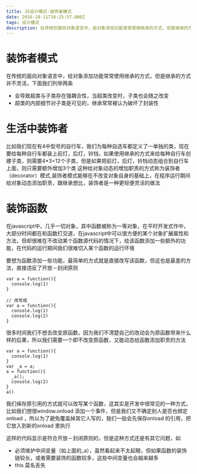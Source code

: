 ```yaml
---
title: JS设计模式-装饰者模式
date: 2016-10-11T16:25:57.000Z
tags: 设计模式
description: 在传统的面向对象语言中，给对象添加功能常常使用继承的方式，但是继承的方式并不灵活，下面我们列举两条
---
```


# 装饰者模式

在传统的面向对象语言中，给对象添加功能常常使用继承的方式，但是继承的方式并不灵活，下面我们列举两条

- 会导致超类与子类存在强耦合性，当超类改变时，子类也会随之改变
- 超类的内部细节对子类是可见的，继承常常被认为破坏了封装性

# 生活中装饰者

比如我们现在有4中型号的自行车，我们为每种自选车都定义了一单独的类，现在要给每种自行车都装上前灯，后灯，铃铛，如果使用继承的方式来给每种自行车创建子类，则需要4*3=12个子类，但是如果把前灯，后灯，铃铛动态组合到自行车上面，则只需要额外增加3个类 这种给对象动态的增加职责的方式称为装饰者（decorator）模式,装饰者模式能够在不改变对象自身的基础上，在程序运行期间给对象动态添加职责，跟继承想比，装饰者是一种更轻便灵活的做法

# 装饰函数

在javascript中，几乎一切对象，其中函数被称为一等对象，在平时开发式作中， 大部分时间都在和函数打交道，在javascript中可以很方便的某个对象扩展属性和方法，但却很难在不改动某个函数源代码的情况下，给该函数添加一些额外的功能，在代码的运行期间我们很难切入某个函数的运行环境

要想为函数添加一些功能，最简单的方式就是直接改写该函数，但这也是最差的方法，直接违反了开放－封闭原则

```
var a = function(){
  console.log(1)
}

// 改写成
var a = function(){
  console.log(1)
  console.log(2)
}
```

很多时间我们不想去改变原函数，因为我们不清楚自己的改动会为原函数带来什么样的后果，所以我们需要一个即不改变原函数，又能动态给函数添加职责的方法

```
var a = function(){
  console.log(1)
}
var _a = a;
a = function(){
  _a();
  console.log(2)
}
a()
```

我们保存原引用的方式就可以改写某个函数，这其实是开发中很常见的一种方式， 比如我们想很window.onload 添加一个事件，但是我们又不确定别人是否也绑定onload ，所以为了避免覆盖掉其它人写的，我们一般会先保存onload 的引用，把它放入到新的onload 里执行

这样的代码显示是符合开放－封闭原则的，但是这种方式还是有其它问题，如

- 必须维护中间变量（如上面的_a），虽然看起来不太起眼，但如果函数的装饰链较长，或者需要装饰的函数较多，这些中间变量也会越来越多
- this 莫名丢失
